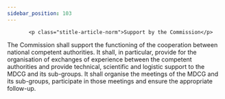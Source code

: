 ```yaml
---
sidebar_position: 103
---
```

           <p class="stitle-article-norm">Support by the Commission</p>
   <p class="norm">The Commission shall support the functioning of the 
cooperation between national competent authorities. It shall, in 
particular, provide for the organisation of exchanges of experience 
between the competent authorities and provide technical, scientific and 
logistic support to the MDCG and its sub-groups. It shall organise the 
meetings of the MDCG and its sub-groups, participate in those meetings 
and ensure the appropriate follow-up.</p>